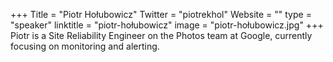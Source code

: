 +++
Title = "Piotr Hołubowicz"
Twitter = "piotrekhol"
Website = ""
type = "speaker"
linktitle = "piotr-hołubowicz"
image = "piotr-hołubowicz.jpg"
+++
Piotr is a Site Reliability Engineer on the Photos team at Google, currently focusing on monitoring and alerting.
